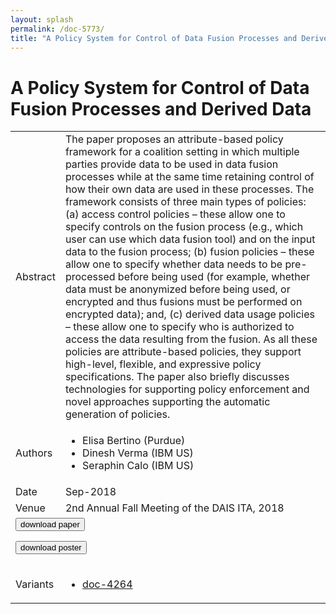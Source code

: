 ```yaml
---
layout: splash
permalink: /doc-5773/
title: "A Policy System for Control of Data Fusion Processes and Derived Data"
---
```


# A Policy System for Control of Data Fusion Processes and Derived Data

<table>
    <tbody>
    <tr>
        <td>Abstract</td>
        <td>The paper proposes an attribute-based policy framework for a coalition setting in which multiple parties provide data to be used in data fusion processes while at the same time retaining control of how their own data are used in these processes. The framework consists of three main types of policies: (a) access control policies – these allow one to specify controls on the fusion process (e.g., which user can use which data fusion tool) and on the input data to the fusion process; (b) fusion policies – these allow one to specify whether data needs to be pre-processed before being used (for example, whether data must be anonymized before being used, or encrypted and thus fusions must be performed on encrypted data); and, (c) derived data usage policies – these allow one to specify who is authorized to access the data resulting from the fusion. As all these policies are attribute-based policies, they support high-level, flexible, and expressive policy specifications. The paper also briefly discusses technologies for supporting policy enforcement and novel approaches supporting the automatic generation of policies.</td>
    </tr>
    <tr>
        <td>Authors</td>
        <td>
            <ul>
                <li>Elisa Bertino (Purdue)</li>
                <li>Dinesh Verma (IBM US)</li>
                <li>Seraphin Calo (IBM US)</li>
            </ul>
        </td>
    </tr>
    <tr>
        <td>Date</td>
        <td>Sep-2018</td>
    </tr>
    <tr>
        <td>Venue</td>
        <td>2nd Annual Fall Meeting of the DAIS ITA, 2018</td>
    </tr>
        <tr>
            <td colspan="2">
                <form method="get" action="https://ibm.box.com/v/doc-5773-paper">
                    <button type="submit">download paper</button>
                </form>
                <form method="get" action="https://ibm.box.com/v/doc-5773-poster">
                    <button type="submit">download poster</button>
                </form>
            </td>
        </tr>
        <tr>
            <td>Variants</td>
            <td>
                <ul>
                    <li><a href="\doc-4264\">doc-4264</a></li>
                </ul>
            </td>
        </tr>
    </tbody>
</table>
